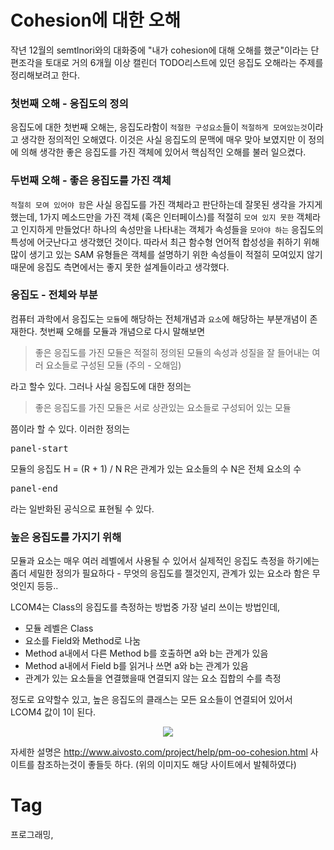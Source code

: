 Cohesion에 대한 오해
==================
작년 12월의 semtlnori와의 대화중에 "내가 cohesion에 대해 오해를 했군"이라는 단편조각을 토대로 거의 6개월 이상 캘린더 TODO리스트에 있던 응집도 오해라는 주제를 정리해보려고 한다.

### 첫번째 오해 - 응집도의 정의
응집도에 대한 첫번째 오해는, 응집도라함이 ```적절한 구성요소```들이 ```적절하게 모여있는것```이라고 생각한 정의적인 오해였다. 이것은 사실 응집도의 문맥에 매우 맞아 보였지만 이 정의에 의해 생각한 좋은 응집도를 가진 객체에 있어서 핵심적인 오해를 불러 일으켰다. 

### 두번째 오해 - 좋은 응집도를 가진 객체
```적절히 모여 있어야 함```은 사실 응집도를 가진 객체라고 판단하는데 잘못된 생각을 가지게 했는데, 1가지 메소드만을 가진 객체 (혹은 인터페이스)를 적절히 ```모여 있지 못한``` 객체라고 인지하게 만들었다! 하나의 속성만을 나타내는 객체가 속성들을 ```모아야 하는``` 응집도의 특성에 어긋난다고 생각했던 것이다. 따라서 최근 함수형 언어적 합성성을 취하기 위해 많이 생기고 있는 SAM 유형들은 객체를 설명하기 위한 속성들이 적절히 모여있지 않기 때문에 응집도 측면에서는 좋지 못한 설계들이라고 생각했다.

### 응집도 - 전체와 부분
컴퓨터 과학에서 응집도는 ```모듈```에 해당하는 전체개념과 ```요소```에 해당하는 부분개념이 존재한다. 첫번째 오해를 모듈과 개념으로 다시 말해보면

> 좋은 응집도를 가진 모듈은 적절히 정의된 모듈의 속성과 성질을 잘 들어내는 여러 요소들로 구성된 모듈 (주의 - 오해임)

라고 할수 있다. 그러나 사실 응집도에 대한 정의는

> 좋은 응집도를 가진 모듈은 서로 상관있는 요소들로 구성되어 있는 모듈

쯤이라 할 수 있다. 이러한 정의는

<pre>panel-start</pre>
모듈의 응집도 H = (R + 1) / N
R은 관계가 있는 요소들의 수
N은 전체 요소의 수
<pre>panel-end</pre>
라는 일반화된 공식으로 표현될 수 있다.### 높은 응집도를 가지기 위해
모듈과 요소는 매우 여러 레벨에서 사용될 수 있어서 실제적인 응집도 측정을 하기에는 좀더 세밀한 정의가 필요하다 - 무엇의 응집도를 젤것인지, 관계가 있는 요소라 함은 무엇인지 등등..

LCOM4는 Class의 응집도를 측정하는 방법중 가장 널리 쓰이는 방법인데,

 * 모듈 레벨은 Class
 * 요소를 Field와 Method로 나눔
 * Method a내에서 다른 Method b를 호출하면 a와 b는 관계가 있음
 * Method a내에서 Field b를 읽거나 쓰면 a와 b는 관계가 있음
 * 관계가 있는 요소들을 연결했을때 연결되지 않는 요소 집합의 수를 측정

정도로 요약할수 있고, 높은 응집도의 클래스는 모든 요소들이 연결되어 있어서 LCOM4 값이 1이 된다.

<div align="center"><img src="_img/pm-oo-lcom4.gif"/></div>

자세한 설명은 http://www.aivosto.com/project/help/pm-oo-cohesion.html 사이트를 참조하는것이 좋들듯 하다. (위의 이미지도 해당 사이트에서 발췌하였다)

Tag
====
프로그래밍,